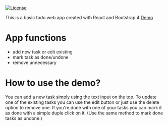 [![License](https://img.shields.io/npm/l/reactstrap.svg)](https://github.com/futurmaster/reactodo/blob/master/LICENSE)

This is a basic todo web app created with React and Bootstrap 4 [Demo](https://futurmaster.github.io/reactodo)

# App functions
- add new task or edit existing
- mark task as done/undone
- remove unnecessary

# How to use the demo?
You can add a new task simply using the text input on the top. To update one of the existing tasks you can use the edit button or just use the delete option to remove one.
If you're done with one of your tasks you can mark it as done with a simple duple click on it. (Use the same method to mark done tasks as undone.)
